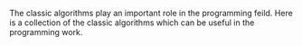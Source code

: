 The classic algorithms play an important role in the programming feild. Here is a collection of the classic algorithms which can be useful in the programming work.
